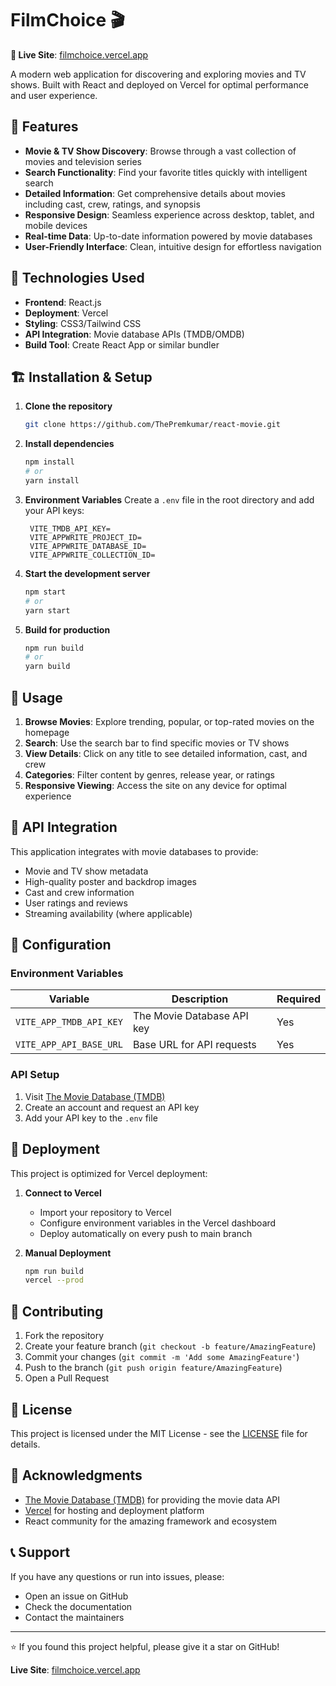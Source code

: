 # FilmChoice 🎬

**🚀 Live Site**: [filmchoice.vercel.app](https://filmchoice.vercel.app/)

A modern web application for discovering and exploring movies and TV shows. Built with React and deployed on Vercel for optimal performance and user experience.

## 🌟 Features

- **Movie & TV Show Discovery**: Browse through a vast collection of movies and television series
- **Search Functionality**: Find your favorite titles quickly with intelligent search
- **Detailed Information**: Get comprehensive details about movies including cast, crew, ratings, and synopsis
- **Responsive Design**: Seamless experience across desktop, tablet, and mobile devices
- **Real-time Data**: Up-to-date information powered by movie databases
- **User-Friendly Interface**: Clean, intuitive design for effortless navigation

## 🚀 Technologies Used

- **Frontend**: React.js
- **Deployment**: Vercel
- **Styling**: CSS3/Tailwind CSS
- **API Integration**: Movie database APIs (TMDB/OMDB)
- **Build Tool**: Create React App or similar bundler

## 🏗️ Installation & Setup

1. **Clone the repository**
   ```bash
   git clone https://github.com/ThePremkumar/react-movie.git
   ```

2. **Install dependencies**
   ```bash
   npm install
   # or
   yarn install
   ```

3. **Environment Variables**
   Create a `.env` file in the root directory and add your API keys:
   ```env
    VITE_TMDB_API_KEY=
    VITE_APPWRITE_PROJECT_ID=
    VITE_APPWRITE_DATABASE_ID=
    VITE_APPWRITE_COLLECTION_ID=
   ```

4. **Start the development server**
   ```bash
   npm start
   # or
   yarn start
   ```

5. **Build for production**
   ```bash
   npm run build
   # or
   yarn build
   ```

## 📱 Usage

1. **Browse Movies**: Explore trending, popular, or top-rated movies on the homepage
2. **Search**: Use the search bar to find specific movies or TV shows
3. **View Details**: Click on any title to see detailed information, cast, and crew
4. **Categories**: Filter content by genres, release year, or ratings
5. **Responsive Viewing**: Access the site on any device for optimal experience

## 🎯 API Integration

This application integrates with movie databases to provide:
- Movie and TV show metadata
- High-quality poster and backdrop images
- Cast and crew information
- User ratings and reviews
- Streaming availability (where applicable)

## 🔧 Configuration

### Environment Variables

| Variable                | Description | Required |
|-------------------------|-------------|----------|
| `VITE_APP_TMDB_API_KEY` | The Movie Database API key | Yes |
| `VITE_APP_API_BASE_URL` | Base URL for API requests | Yes |

### API Setup

1. Visit [The Movie Database (TMDB)](https://www.themoviedb.org/settings/api)
2. Create an account and request an API key
3. Add your API key to the `.env` file

## 🚀 Deployment

This project is optimized for Vercel deployment:

1. **Connect to Vercel**
    - Import your repository to Vercel
    - Configure environment variables in the Vercel dashboard
    - Deploy automatically on every push to main branch

2. **Manual Deployment**
   ```bash
   npm run build
   vercel --prod
   ```

## 🤝 Contributing

1. Fork the repository
2. Create your feature branch (`git checkout -b feature/AmazingFeature`)
3. Commit your changes (`git commit -m 'Add some AmazingFeature'`)
4. Push to the branch (`git push origin feature/AmazingFeature`)
5. Open a Pull Request

## 📄 License

This project is licensed under the MIT License - see the [LICENSE](LICENSE) file for details.

## 🙏 Acknowledgments

- [The Movie Database (TMDB)](https://www.themoviedb.org/) for providing the movie data API
- [Vercel](https://vercel.com/) for hosting and deployment platform
- React community for the amazing framework and ecosystem

## 📞 Support

If you have any questions or run into issues, please:
- Open an issue on GitHub
- Check the documentation
- Contact the maintainers

---

⭐ If you found this project helpful, please give it a star on GitHub!

**Live Site**: [filmchoice.vercel.app](https://filmchoice.vercel.app/)